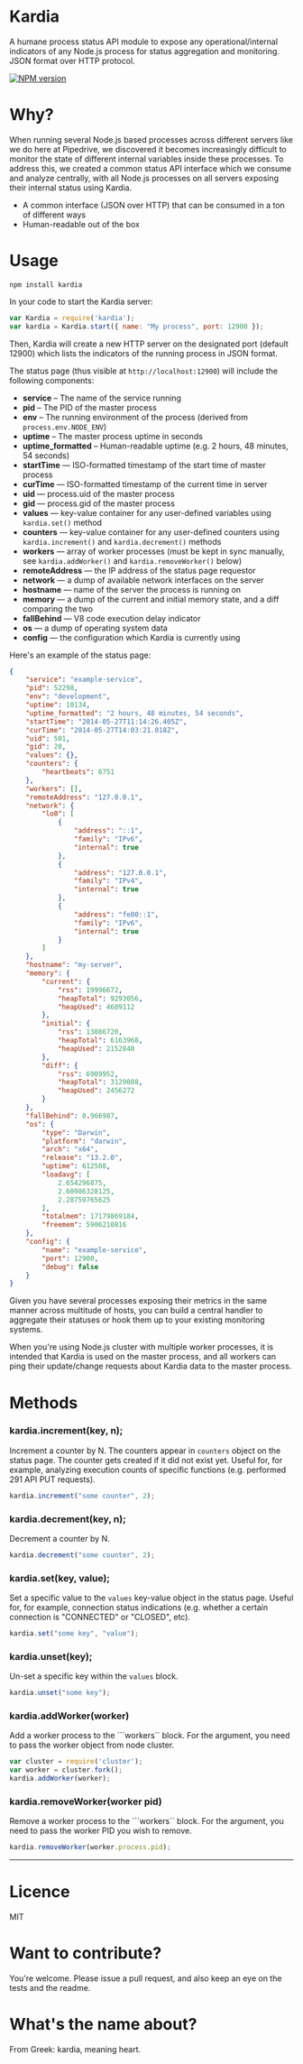 Kardia
======

A humane process status API module to expose any operational/internal indicators of any Node.js process for status aggregation and monitoring. JSON format over HTTP protocol.

[![NPM version](https://badge.fury.io/js/kardia.svg)](http://badge.fury.io/js/kardia)

Why?
====

When running several Node.js based processes across different servers like we do here at Pipedrive, we discovered
it becomes increasingly difficult to monitor the state of different internal variables inside these processes.
To address this, we created a common status API interface which we consume and analyze centrally, with all Node.js processes on all servers exposing their internal status using Kardia.

* A common interface (JSON over HTTP) that can be consumed in a ton of different ways
* Human-readable out of the box

Usage
=====
```
npm install kardia
```

In your code to start the Kardia server:

```javascript
var Kardia = require('kardia');
var kardia = Kardia.start({ name: "My process", port: 12900 });
```

Then, Kardia will create a new HTTP server on the designated port (default 12900) which lists the indicators
of the running process in JSON format.

The status page (thus visible at ```http://localhost:12900```) will include the following components:
 * **service** – The name of the service running
 * **pid** – The PID of the master process
 * **env** – The running environment of the process (derived from ```process.env.NODE_ENV```)
 * **uptime** – The master process uptime in seconds
 * **uptime_formatted** – Human-readable uptime (e.g. 2 hours, 48 minutes, 54 seconds)
 * **startTime** — ISO-formatted timestamp of the start time of master process
 * **curTime** — ISO-formatted timestamp of the current time in server
 * **uid** — process.uid of the master process
 * **gid** — process.gid of the master process
 * **values** — key-value container for any user-defined variables using ```kardia.set()``` method
 * **counters** — key-value container for any user-defined counters using ```kardia.increment()``` and ```kardia.decrement()``` methods
 * **workers** — array of worker processes (must be kept in sync manually, see ```kardia.addWorker()``` and ```kardia.removeWorker()``` below)
 * **remoteAddress** — the IP address of the status page requestor
 * **network** — a dump of available network interfaces on the server
 * **hostname** — name of the server the process is running on
 * **memory** — a dump of the current and initial memory state, and a diff comparing the two
 * **fallBehind** — V8 code execution delay indicator
 * **os** — a dump of operating system data
 * **config** — the configuration which Kardia is currently using

Here's an example of the status page:

```json
{
    "service": "example-service",
    "pid": 52298,
    "env": "development",
    "uptime": 10134,
    "uptime_formatted": "2 hours, 48 minutes, 54 seconds",
    "startTime": "2014-05-27T11:14:26.405Z",
    "curTime": "2014-05-27T14:03:21.018Z",
    "uid": 501,
    "gid": 20,
    "values": {},
    "counters": {
        "heartbeats": 6751
    },
    "workers": [],
    "remoteAddress": "127.0.0.1",
    "network": {
        "lo0": [
            {
                "address": "::1",
                "family": "IPv6",
                "internal": true
            },
            {
                "address": "127.0.0.1",
                "family": "IPv4",
                "internal": true
            },
            {
                "address": "fe80::1",
                "family": "IPv6",
                "internal": true
            }
        ]
    },
    "hostname": "my-server",
    "memory": {
        "current": {
            "rss": 19996672,
            "heapTotal": 9293056,
            "heapUsed": 4609112
        },
        "initial": {
            "rss": 13086720,
            "heapTotal": 6163968,
            "heapUsed": 2152840
        },
        "diff": {
            "rss": 6909952,
            "heapTotal": 3129088,
            "heapUsed": 2456272
        }
    },
    "fallBehind": 0.966987,
    "os": {
        "type": "Darwin",
        "platform": "darwin",
        "arch": "x64",
        "release": "13.2.0",
        "uptime": 612508,
        "loadavg": [
            2.654296875,
            2.60986328125,
            2.28759765625
        ],
        "totalmem": 17179869184,
        "freemem": 5906210816
    },
    "config": {
        "name": "example-service",
        "port": 12900,
        "debug": false
    }
}
```

Given you have several processes exposing their metrics in the same manner across multitude of hosts, you
can build a central handler to aggregate their statuses or hook them up to your existing monitoring
systems.


When you're using Node.js cluster with multiple worker processes, it is intended that Kardia is used on the
master process, and all workers can ping their update/change requests about Kardia data to the master
process.


Methods
=======

### kardia.increment(key, n);

Increment a counter by N. The counters appear in ```counters``` object on the status page. The counter gets created if it did not exist yet. Useful for, for example, analyzing execution counts of specific functions (e.g. performed 291 API PUT requests).

```javascript
kardia.increment("some counter", 2);
```


### kardia.decrement(key, n);

Decrement a counter by N.

```javascript
kardia.decrement("some counter", 2);
```

### kardia.set(key, value);

Set a specific value to the ```values``` key-value object in the status page. Useful for, for example, connection status indications (e.g. whether a certain connection is "CONNECTED" or "CLOSED", etc).

```javascript
kardia.set("some key", "value");
```

### kardia.unset(key);

Un-set a specific key within the ```values``` block.

```javascript
kardia.unset("some key");
```

### kardia.addWorker(worker)

Add a worker process to the ```workers`` block. For the argument, you need to pass the worker object from node cluster.

```javascript
var cluster = require('cluster');
var worker = cluster.fork();
kardia.addWorker(worker);
```

### kardia.removeWorker(worker pid)

Remove a worker process to the ```workers`` block. For the argument, you need to pass the worker PID you wish to remove.

```javascript
kardia.removeWorker(worker.process.pid);
```

---

Licence
=======

MIT

Want to contribute?
===================

You're welcome. Please issue a pull request, and also keep an eye on the tests and the readme.

What's the name about?
======================

From Greek: kardia, meaning heart.
